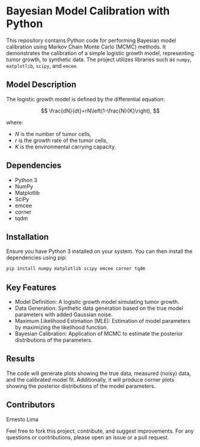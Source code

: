 # Bayesian Model Calibration with Python

This repository contains Python code for performing Bayesian model calibration using Markov Chain Monte Carlo (MCMC) methods. It demonstrates the calibration of a simple logistic growth model, representing tumor growth, to synthetic data. The project utilizes libraries such as `numpy`, `matplotlib`, `scipy`, and `emcee`.

## Model Description

The logistic growth model is defined by the differential equation:

$$
\frac{dN}{dt}=rN\left(1-\frac{N}{K}\right),
$$

where:

- $N$ is the number of tumor cells,
- $r$ is the growth rate of the tumor cells,
- $K$ is the environmental carrying capacity.

## Dependencies

- Python 3
- NumPy
- Matplotlib
- SciPy
- emcee
- corner
- tqdm

## Installation

Ensure you have Python 3 installed on your system. You can then install the dependencies using pip:

```bash
pip install numpy matplotlib scipy emcee corner tqdm
```

## Key Features

- Model Definition: A logistic growth model simulating tumor growth.
- Data Generation: Synthetic data generation based on the true model parameters with added Gaussian noise.
- Maximum Likelihood Estimation (MLE): Estimation of model parameters by maximizing the likelihood function.
- Bayesian Calibration: Application of MCMC to estimate the posterior distributions of the parameters.

## Results

The code will generate plots showing the true data, measured (noisy) data, and the calibrated model fit. Additionally, it will produce corner plots showing the posterior distributions of the model parameters.

## Contributors

Ernesto Lima

Feel free to fork this project, contribute, and suggest improvements. For any questions or contributions, please open an issue or a pull request.